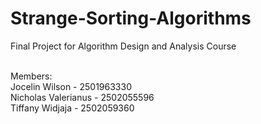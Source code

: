 # Strange-Sorting-Algorithms
Final Project for Algorithm Design and Analysis Course

<br />Members:
<br />Jocelin Wilson      - 2501963330
<br />Nicholas Valerianus - 2502055596
<br />Tiffany Widjaja     - 2502059360
